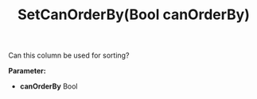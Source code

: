 ﻿---
uid: crmscript_ref_NSArchiveColumnInfo_SetCanOrderBy
title: SetCanOrderBy(Bool canOrderBy)
intellisense: NSArchiveColumnInfo.SetCanOrderBy
keywords: NSArchiveColumnInfo, GetCanOrderBy
so.topic: reference
---

Can this column be used for sorting?

**Parameter:** 
 - **canOrderBy** Bool

